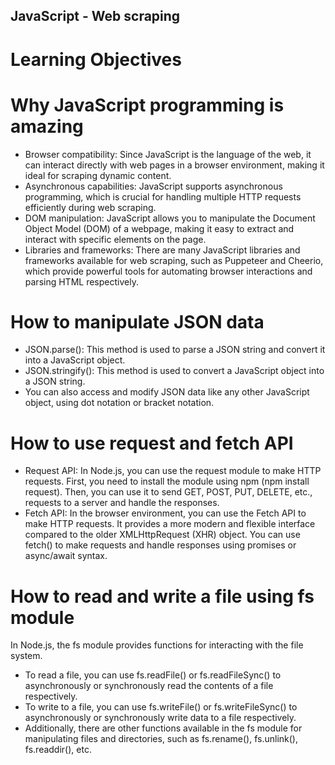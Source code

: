 ## JavaScript - Web scraping
# Learning Objectives

# Why JavaScript programming is amazing

* Browser compatibility: Since JavaScript is the language of the web, it can interact directly with web pages in a browser environment, making it ideal for scraping dynamic content.
* Asynchronous capabilities: JavaScript supports asynchronous programming, which is crucial for handling multiple HTTP requests efficiently during web scraping.
* DOM manipulation: JavaScript allows you to manipulate the Document Object Model (DOM) of a webpage, making it easy to extract and interact with specific elements on the page.
* Libraries and frameworks: There are many JavaScript libraries and frameworks available for web scraping, such as Puppeteer and Cheerio, which provide powerful tools for automating browser interactions and parsing HTML respectively.

# How to manipulate JSON data

* JSON.parse(): This method is used to parse a JSON string and convert it into a JavaScript object.
* JSON.stringify(): This method is used to convert a JavaScript object into a JSON string.
* You can also access and modify JSON data like any other JavaScript object, using dot notation or bracket notation.

# How to use request and fetch API

* Request API: In Node.js, you can use the request module to make HTTP requests. First, you need to install the module using npm (npm install request). Then, you can use it to send GET, POST, PUT, DELETE, etc., requests to a server and handle the responses.
* Fetch API: In the browser environment, you can use the Fetch API to make HTTP requests. It provides a more modern and flexible interface compared to the older XMLHttpRequest (XHR) object. You can use fetch() to make requests and handle responses using promises or async/await syntax.

# How to read and write a file using fs module

In Node.js, the fs module provides functions for interacting with the file system.
* To read a file, you can use fs.readFile() or fs.readFileSync() to asynchronously or synchronously read the contents of a file respectively.
* To write to a file, you can use fs.writeFile() or fs.writeFileSync() to asynchronously or synchronously write data to a file respectively.
* Additionally, there are other functions available in the fs module for manipulating files and directories, such as fs.rename(), fs.unlink(), fs.readdir(), etc.
